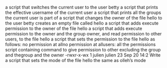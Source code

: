  a script that switches the current user to the user betty
 a script that prints the effective username of the current user
a script that prints all the groups the current user is part of
 a script that changes the owner of the file hello to the user betty
creates an empty file called hello
 a script that adds execute permission to the owner of the file hello
 a script that adds execute permission to the owner and the group owner, and read permission to other users, to the file hello
 a script that sets the permission to the file hello as follows: no permission at allno permission at allusers: all the permissions
script containing command to give permission to other excluding the group and thegroup and the owner
-rwxr-x-wx 1 julien julien 23 Sep 20 14:2
Write a script that sets the mode of the file hello the same as olleh’s mode

